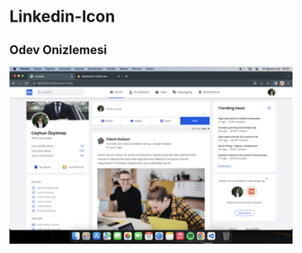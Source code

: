 # Linkedin-Icon

## Odev Onizlemesi

![Odev onizlemesi](https://github.com/Cey14/Linkedin-Icon/blob/main/Liked%C4%B1n%20Icon/images/READ.png)
